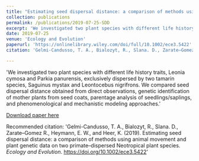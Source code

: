 ```yaml
---
title: "Estimating seed dispersal distance: a comparison of methods using animal movement and plant genetic data"
collection: publications
permalink: /publications/2019-07-25-SDD
excerpt: 'We investigated two plant species with different life history traits exclusively dispersed by two arboreal mammals, Saguinus mystax and Leontocebus nigrifrons. We compared seed dispersal distance obtained from direct observations, genetic identification of mother plants from seed coats, parentage analysis of seedlings/saplings, and phenomenological and mechanistic modeling approaches.'
date: 2019-07-25
venue: 'Ecology and Evolution'
paperurl: 'https://onlinelibrary.wiley.com/doi/full/10.1002/ece3.5422'
citation: 'Gelmi-Candusso, T. A., Bialozyt, R., Slana. D., Zarate–Gomez R., Heymann, E. W., and Heer, K. (2019). Estimating seed dispersal distance: a comparison of methods using animal movement and plant genetic data on two primate–dispersed Neotropical plant species. <i>Ecology and Evolution</i>. https://doi.org/10.1002/ece3.5422'

---
```

'We investigated two plant species with different life history traits, Leonia cymosa and Parkia panurensis, exclusively dispersed by two tamarin species, Saguinus mystax and Leontocebus nigrifrons. We compared seed dispersal distance obtained from direct observations, genetic identification of mother plants from seed coats, parentage analysis of seedlings/saplings, and phenomenological and mechanistic modeling approaches.'

[Download paper here](https://onlinelibrary.wiley.com/doi/epdf/10.1002/ece3.5422)

Recommended citation: 'Gelmi-Candusso, T. A., Bialozyt, R., Slana. D., Zarate–Gomez R., Heymann, E. W., and Heer, K. (2019). Estimating seed dispersal distance: a comparison of methods using animal movement and plant genetic data on two primate–dispersed Neotropical plant species. <i>Ecology and Evolution</i>. https://doi.org/10.1002/ece3.5422'
